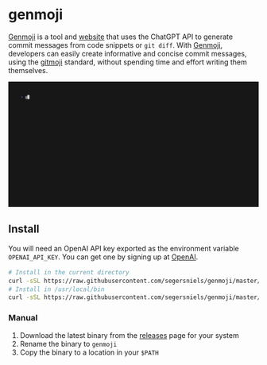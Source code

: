 # genmoji

[Genmoji](https://genmoji.xyz) is a tool and [website](https://genmoji.xyz) that uses the ChatGPT API to generate commit messages from code snippets or `git diff`. With [Genmoji](https://genmoji.xyz), developers can easily create informative and concise commit messages, using the [gitmoji](https://gitmoji.dev) standard, without spending time and effort writing them themselves.

![img](./apps/cli/demo.gif)

## Install

You will need an OpenAI API key exported as the environment variable `OPENAI_API_KEY`. You can get one by signing up at [OpenAI](https://platform.openai.com/signup).

```bash
# Install in the current directory
curl -sSL https://raw.githubusercontent.com/segersniels/genmoji/master/scripts/install.sh | bash
# Install in /usr/local/bin
curl -sSL https://raw.githubusercontent.com/segersniels/genmoji/master/scripts/install.sh | sudo bash -s /usr/local/bin
```

### Manual

1. Download the latest binary from the [releases](https://github.com/segersniels/genmoji/releases/latest) page for your system
2. Rename the binary to `genmoji`
3. Copy the binary to a location in your `$PATH`
